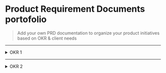 # Product Requirement Documents portofolio

> Add your own PRD documentation to organize your product initiatives based on OKR & client needs


---

<details><summary>OKR 1</summary>

* [2024/01/11 : PRD sample](/Product/PRD/prd)
* ...

</details>

---

<details><summary>OKR 2</summary>

* [2024/01/11 : xxx](/Product/PRD/prd)
* ...

</details>
